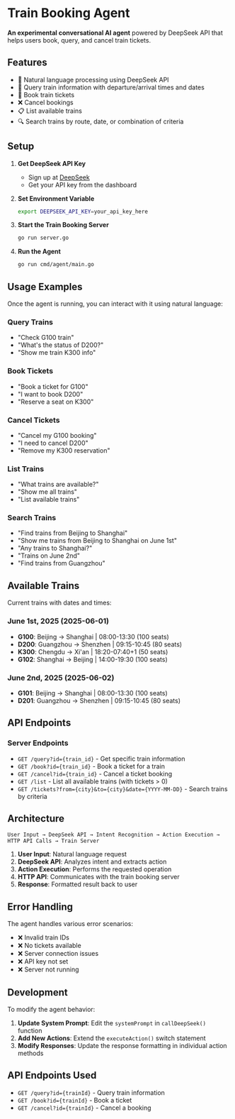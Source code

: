 # Train Booking Agent

**An experimental conversational AI agent** powered by DeepSeek API that helps users book, query, and cancel train tickets.

## Features

- 🤖 Natural language processing using DeepSeek API
- 🚄 Query train information with departure/arrival times and dates
- 🎫 Book train tickets
- ❌ Cancel bookings
- 📋 List available trains
- 🔍 Search trains by route, date, or combination of criteria

## Setup

1. **Get DeepSeek API Key**
   - Sign up at [DeepSeek](https://platform.deepseek.com/)
   - Get your API key from the dashboard

2. **Set Environment Variable**
   ```bash
   export DEEPSEEK_API_KEY=your_api_key_here
   ```

3. **Start the Train Booking Server**
   ```bash
   go run server.go
   ```

4. **Run the Agent**
   ```bash
   go run cmd/agent/main.go
   ```

## Usage Examples

Once the agent is running, you can interact with it using natural language:

### Query Trains
- "Check G100 train"
- "What's the status of D200?"
- "Show me train K300 info"

### Book Tickets
- "Book a ticket for G100"
- "I want to book D200"
- "Reserve a seat on K300"

### Cancel Tickets
- "Cancel my G100 booking"
- "I need to cancel D200"
- "Remove my K300 reservation"

### List Trains
- "What trains are available?"
- "Show me all trains"
- "List available trains"

### Search Trains
- "Find trains from Beijing to Shanghai"
- "Show me trains from Beijing to Shanghai on June 1st"
- "Any trains to Shanghai?"
- "Trains on June 2nd"
- "Find trains from Guangzhou"

## Available Trains

Current trains with dates and times:

### June 1st, 2025 (2025-06-01)
- **G100**: Beijing → Shanghai | 08:00-13:30 (100 seats)
- **D200**: Guangzhou → Shenzhen | 09:15-10:45 (80 seats)  
- **K300**: Chengdu → Xi'an | 18:20-07:40+1 (50 seats)
- **G102**: Shanghai → Beijing | 14:00-19:30 (100 seats)

### June 2nd, 2025 (2025-06-02)
- **G101**: Beijing → Shanghai | 08:00-13:30 (100 seats)
- **D201**: Guangzhou → Shenzhen | 09:15-10:45 (80 seats)

## API Endpoints

### Server Endpoints
- `GET /query?id={train_id}` - Get specific train information
- `GET /book?id={train_id}` - Book a ticket for a train
- `GET /cancel?id={train_id}` - Cancel a ticket booking
- `GET /list` - List all available trains (with tickets > 0)
- `GET /tickets?from={city}&to={city}&date={YYYY-MM-DD}` - Search trains by criteria

## Architecture

```
User Input → DeepSeek API → Intent Recognition → Action Execution → HTTP API Calls → Train Server
```

1. **User Input**: Natural language request
2. **DeepSeek API**: Analyzes intent and extracts action
3. **Action Execution**: Performs the requested operation
4. **HTTP API**: Communicates with the train booking server
5. **Response**: Formatted result back to user

## Error Handling

The agent handles various error scenarios:
- ❌ Invalid train IDs
- ❌ No tickets available
- ❌ Server connection issues
- ❌ API key not set
- ❌ Server not running

## Development

To modify the agent behavior:

1. **Update System Prompt**: Edit the `systemPrompt` in `callDeepSeek()` function
2. **Add New Actions**: Extend the `executeAction()` switch statement
3. **Modify Responses**: Update the response formatting in individual action methods

## API Endpoints Used

- `GET /query?id={trainId}` - Query train information
- `GET /book?id={trainId}` - Book a ticket
- `GET /cancel?id={trainId}` - Cancel a booking

